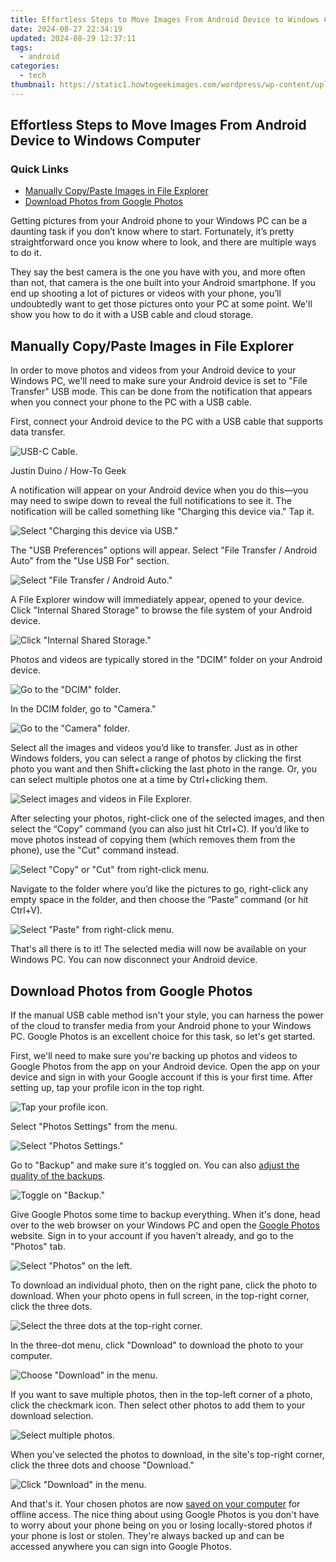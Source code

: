 ```yaml
---
title: Effortless Steps to Move Images From Android Device to Windows Computer
date: 2024-08-27 22:34:19
updated: 2024-08-29 12:37:11
tags:
  - android
categories:
  - tech
thumbnail: https://static1.howtogeekimages.com/wordpress/wp-content/uploads/2023/08/android-windows.png
---
```


## Effortless Steps to Move Images From Android Device to Windows Computer

### Quick Links

* [Manually Copy/Paste Images in File Explorer](https://tiktok-video-recordings.techidaily.com/new-dance-your-way-to-fame-with-tiktok-on-mac-for-2024/)
* [Download Photos from Google Photos](https://iphone-unlock.techidaily.com/in-2024-how-to-access-your-iphone-11-when-you-forget-the-passcode-drfone-by-drfone-ios/)

 Getting pictures from your Android phone to your Windows PC can be a daunting task if you don’t know where to start. Fortunately, it’s pretty straightforward once you know where to look, and there are multiple ways to do it.

 They say the best camera is the one you have with you, and more often than not, that camera is the one built into your Android smartphone. If you end up shooting a lot of pictures or videos with your phone, you’ll undoubtedly want to get those pictures onto your PC at some point. We'll show you how to do it with a USB cable and cloud storage.

##  Manually Copy/Paste Images in File Explorer

 In order to move photos and videos from your Android device to your Windows PC, we'll need to make sure your Android device is set to "File Transfer" USB mode. This can be done from the notification that appears when you connect your phone to the PC with a USB cable.

 First, connect your Android device to the PC with a USB cable that supports data transfer.

![USB-C Cable.](https://static1.howtogeekimages.com/wordpress/wp-content/uploads/2023/07/52369194629_4e8736b9b7_o.jpg) 

Justin Duino / How-To Geek

 A notification will appear on your Android device when you do this—you may need to swipe down to reveal the full notifications to see it. The notification will be called something like "Charging this device via." Tap it.

![Select "Charging this device via USB."](https://static1.howtogeekimages.com/wordpress/wp-content/uploads/2023/07/2023-06-30_14-17-36.jpg) 

 The "USB Preferences" options will appear. Select "File Transfer / Android Auto" from the "Use USB For" section.

![Select "File Transfer / Android Auto."](https://static1.howtogeekimages.com/wordpress/wp-content/uploads/2023/07/2023-06-30_14-18-54.jpg) 

 A File Explorer window will immediately appear, opened to your device. Click "Internal Shared Storage" to browse the file system of your Android device.

![Click "Internal Shared Storage."](https://static1.howtogeekimages.com/wordpress/wp-content/uploads/2023/07/2023-06-30_14-20-32.jpg) 

 Photos and videos are typically stored in the "DCIM" folder on your Android device.

![Go to the "DCIM" folder.](https://static1.howtogeekimages.com/wordpress/wp-content/uploads/2023/08/2023-08-15_13-33-42.jpg) 

 In the DCIM folder, go to "Camera."

![Go to the "Camera" folder.](https://static1.howtogeekimages.com/wordpress/wp-content/uploads/2023/08/2023-08-15_13-34-17.jpg) 

 Select all the images and videos you’d like to transfer. Just as in other Windows folders, you can select a range of photos by clicking the first photo you want and then Shift+clicking the last photo in the range. Or, you can select multiple photos one at a time by Ctrl+clicking them.

![Select images and videos in File Explorer.](https://static1.howtogeekimages.com/wordpress/wp-content/uploads/2018/03/2018-03-12_16h04_40.png) 

 After selecting your photos, right-click one of the selected images, and then select the “Copy” command (you can also just hit Ctrl+C). If you’d like to move photos instead of copying them (which removes them from the phone), use the "Cut" command instead.

![Select "Copy" or "Cut" from right-click menu.](https://static1.howtogeekimages.com/wordpress/wp-content/uploads/2018/03/2018-03-12_16h04_54.png) 

 Navigate to the folder where you’d like the pictures to go, right-click any empty space in the folder, and then choose the “Paste” command (or hit Ctrl+V).

![Select "Paste" from right-click menu.](https://static1.howtogeekimages.com/wordpress/wp-content/uploads/2018/03/2018-03-12_16h05_52.png) 

 That's all there is to it! The selected media will now be available on your Windows PC. You can now disconnect your Android device.

##  Download Photos from Google Photos

 If the manual USB cable method isn't your style, you can harness the power of the cloud to transfer media from your Android phone to your Windows PC. Google Photos is an excellent choice for this task, so let's get started.

 First, we'll need to make sure you're backing up photos and videos to Google Photos from the app on your Android device. Open the app on your device and sign in with your Google account if this is your first time. After setting up, tap your profile icon in the top right.

![Tap your profile icon.](https://static1.howtogeekimages.com/wordpress/wp-content/uploads/2023/08/2023-08-15_15-11-45.jpg) 

 Select "Photos Settings" from the menu.

![Select "Photos Settings."](https://static1.howtogeekimages.com/wordpress/wp-content/uploads/2023/08/2023-08-15_15-12-12.jpg) 

 Go to "Backup" and make sure it's toggled on. You can also [adjust the quality of the backups](https://youtube-video-recordings.techidaily.com/in-2024-demystifying-youtube-shorts-template-design-principles/).

![Toggle on "Backup."](https://static1.howtogeekimages.com/wordpress/wp-content/uploads/2023/08/2023-08-15_15-13-07.jpg) 

 Give Google Photos some time to backup everything. When it's done, head over to the web browser on your Windows PC and open the [Google Photos](https://photos.google.com/) website. Sign in to your account if you haven't already, and go to the "Photos" tab.

![Select "Photos" on the left.](https://static1.howtogeekimages.com/wordpress/wp-content/uploads/2022/05/1-photos-desktop-view-photos.png) 

 To download an individual photo, then on the right pane, click the photo to download. When your photo opens in full screen, in the top-right corner, click the three dots.

![Select the three dots at the top-right corner.](https://static1.howtogeekimages.com/wordpress/wp-content/uploads/2022/05/2-photos-desktop-photo-menu.png) 

 In the three-dot menu, click "Download" to download the photo to your computer.

![Choose "Download" in the menu.](https://static1.howtogeekimages.com/wordpress/wp-content/uploads/2022/05/3-photos-desktop-photo-download.png) 

 If you want to save multiple photos, then in the top-left corner of a photo, click the checkmark icon. Then select other photos to add them to your download selection.

![Select multiple photos.](https://static1.howtogeekimages.com/wordpress/wp-content/uploads/2022/05/4-photos-desktop-select-photos.png) 

 When you've selected the photos to download, in the site's top-right corner, click the three dots and choose "Download."

![Click "Download" in the menu.](https://static1.howtogeekimages.com/wordpress/wp-content/uploads/2022/05/5-photos-desktop-download-photos.png) 

 And that's it. Your chosen photos are now [saved on your computer](https://buynow-info.techidaily.com/hp-stream-14-analysis-affordable-windows-laptop-with-trade-offs-explored/) for offline access. The nice thing about using Google Photos is you don't have to worry about your phone being on you or losing locally-stored photos if your phone is lost or stolen. They're always backed up and can be accessed anywhere you can sign into Google Photos.

<ins class="adsbygoogle"
     style="display:block"
     data-ad-format="autorelaxed"
     data-ad-client="ca-pub-7571918770474297"
     data-ad-slot="1223367746"></ins>



<ins class="adsbygoogle"
     style="display:block"
     data-ad-client="ca-pub-7571918770474297"
     data-ad-slot="8358498916"
     data-ad-format="auto"
     data-full-width-responsive="true"></ins>
